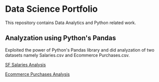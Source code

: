 # Data Science Portfolio
This repository contains Data Analytics and Python related work.

## Analyzation using Python's Pandas

Exploited the power of Python's Pandas library and did analyzation of two datasets namely Salaries.csv and Ecommerce Purchases.csv.

[SF Salaries Analysis](https://github.com/Arushi-Handa/Data-Science-and-Python-Portfolio/blob/master/SF%20Salaries%20Basic%20Analysis.ipynb) 

[Ecommerce Purchases Analysis](https://github.com/Arushi-Handa/Data-Science-and-Python-Portfolio/blob/master/Ecommerce%20Purchases%20Anlaysis.ipynb)
